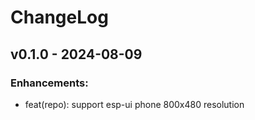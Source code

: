 # ChangeLog

## v0.1.0 - 2024-08-09

### Enhancements:

* feat(repo): support esp-ui phone 800x480 resolution
